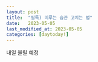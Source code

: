 ```yaml
---
layout: post
title:  "필독) 미루는 습관 고치는 법"
date:   2023-05-05
last_modified_at: 2023-05-05
categories: [daytoday!]
---
```


내일 올릴 예정
